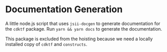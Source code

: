 # Documentation Generation

A little node.js script that uses `jsii-docgen` to generate documentation for the `cdktf` package.
Run `yarn && yarn docs` to generate the documentation.

This package is excluded from the hoisting because we need a locally installed copy of `cdktf` and `constructs`.
